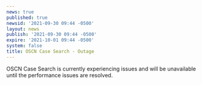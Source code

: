 ```yaml
---
news: true
published: true
newsid: '2021-09-30 09:44 -0500'
layout: news
publish: '2021-09-30 09:44 -0500'
expire: '2021-10-01 09:44 -0500'
system: false
title: OSCN Case Search - Outage
---
```

OSCN Case Search is currently experiencing issues and will be unavailable until the performance issues are resolved.
